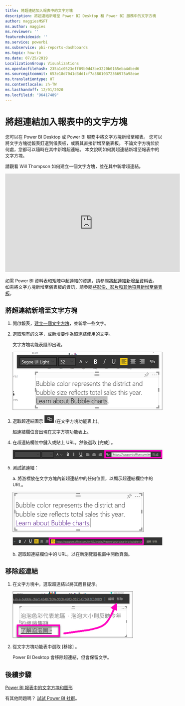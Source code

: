 ```yaml
---
title: 將超連結加入報表中的文字方塊
description: 將超連結新增至 Power BI Desktop 和 Power BI 服務中的文字方塊
author: maggiesMSFT
ms.author: maggies
ms.reviewer: ''
featuredvideoid: ''
ms.service: powerbi
ms.subservice: pbi-reports-dashboards
ms.topic: how-to
ms.date: 07/25/2019
LocalizationGroup: Visualizations
ms.openlocfilehash: 235a1c0523eff09b0d43be3220b0165eba4dbed6
ms.sourcegitcommit: 653e18d7041d3dd1cf7a38010372366975a98eae
ms.translationtype: HT
ms.contentlocale: zh-TW
ms.lasthandoff: 12/01/2020
ms.locfileid: "96417489"
---
```

# <a name="add-a-hyperlink-to-a-text-box-in-a-report"></a>將超連結加入報表中的文字方塊
您可以在 Power BI Desktop 或 Power BI 服務中將文字方塊新增至報表。 您可以將文字方塊從報表釘選到儀表板，或將其直接新增至儀表板。 不論文字方塊位於何處，您都可以隨時在其中新增超連結。 本文說明如何將超連結新增至報表中的文字方塊。 


請觀看 Will Thompson 如何建立一個文字方塊，並在其中新增超連結。 

<iframe width="560" height="315" src="https://www.youtube.com/embed/_3q6VEBhGew#t=0m55s" frameborder="0" allowfullscreen></iframe>

如需 Power BI 資料表和矩陣中超連結的資訊，請參閱[將超連結新增至資料表](power-bi-hyperlinks-in-tables.md)。 如需將文字方塊新增至儀表板的資訊，請參閱[將影像、影片和其他項目新增至儀表板](service-dashboard-add-widget.md)。 

## <a name="to-add-a-hyperlink-to-a-text-box"></a>將超連結新增至文字方塊
1. 開啟報表，[建立一個文字方塊](power-bi-reports-add-text-and-shapes.md)，並新增一些文字。 
2. 選取現有的文字，或新增要作為超連結使用的文字。 

   文字方塊功能表隨即出現。
   
   ![選取文字方塊中的文字](media/service-add-hyperlink-to-text-box/power-bi-hyperlink-new.png)
3. 選取超連結圖示 ![超連結圖示](media/service-add-hyperlink-to-text-box/power-bi-hyperlink-icon.png) (在文字方塊功能表上)。

   超連結欄位會出現在文字方塊功能表上。

4. 在超連結欄位中鍵入或貼上 URL，然後選取 [完成]  。
   
   ![在超連結欄位中鍵入或貼上 URL](media/service-add-hyperlink-to-text-box/power-bi-add-link.png)
5. 測試該連結：  

   a. 將游標放在文字方塊內新超連結中的任何位置，以顯示超連結欄位中的 URL。  
     
      ![文字方塊中的超連結](media/service-add-hyperlink-to-text-box/power-bi-test-link.png)
   
      ![超連結欄位中的 URL](media/service-add-hyperlink-to-text-box/power-bi-hyperlink-edit.png)

   b. 選取超連結欄位中的 URL，以在新瀏覽器視窗中開啟頁面。

## <a name="to-remove-the-hyperlink"></a>移除超連結
1. 在文字方塊中，選取超連結以將其醒目提示。
   
     ![移除超連結](media/service-add-hyperlink-to-text-box/power-bi-hyperlink-remove.png)
2. 從文字方塊功能表中選取 [移除]  。 

   Power BI Desktop 會移除超連結，但會保留文字。

## <a name="next-steps"></a>後續步驟
[Power BI 報表中的文字方塊和圖形](power-bi-reports-add-text-and-shapes.md)

有其他問題嗎？ [試試 Power BI 社群](https://community.powerbi.com/)。

